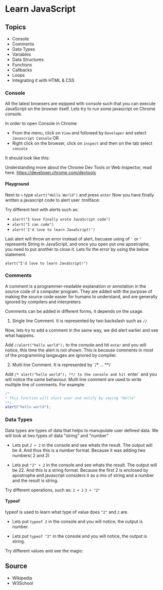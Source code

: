 # Learn JavaScript 

## Topics
- Console
- Comments
- Data Types
- Variables
- Data Structures
- Functions
- Callbacks
- Loops
- Integrating it with HTML & CSS


### Console
All the latest browsers are eqipped with console such that you can execute JavaScript on the browser itself. Lets try to run some javascript on Chrome console.

In order to open Console in Chrome
- From the menu, click on `View` and followed by `Developer` and select `Javascript Console`
OR
- Right click on the browser, click on `inspect` and then on the tab select `console`

It should look like this:
<image>

Understanding more about the Chrome Dev Tools or Web Inspector, read here. https://developer.chrome.com/devtools

#### Playground
Next to `>` type `alert("Hello World")` and press `enter` Now you have finally written a javascript code to alert user :trollface:

<Output image>

Try different text with alerts such as:
- `alert("I have finally wrote JavaScript code")`
- `alert("I can code")`
- `alert('I'd love to learn JavaScript!')`

Last alert will throw an error instead of alert, becuase using of `'` or `"` represents String in JavaScript, and once you open put one apostrophe, you need to put another to close it. Lets fix the error by using the below statement.

`alert("I'd love to learn JavaScript!")`


### Comments
A comment is a programmer-readable explanation or annotation in the source code of a computer program. They are added with the purpose of making the source code easier for humans to understand, and are generally ignored by compilers and interpreters

Comments can be added in different forms, it depends on the usage.

1) Single line Comment. It is represented by two backslash such as `//`

Now, lets try to add a comment in the same way, we did alert earlier and see what happens.

Add `//alert("hello world");` to the console and hit `enter` and you will notice, this time the alert is not shown. This is because comments in most of the programming langauges are ignored by complier.

2) Multi line Comment. It is represented by `/* ... **/

Add `/* alert("hello world"); **/ to the console and hit `enter` and you will notice the same behaviour. Multi line comment are used to write multiple line of comments. For example:
```js
/*
* This function will alert user and notify by saying "Hello"
**/
alert("hello world");
```

### Data Types
Data types are types of data that helps to manupulate user defined data. We will look at two types of data "string" and "number"

- Lets put `2 + 2` in the console and see whats the result.
The output will be 4. And thus this is a number format. Because it was adding two numbers( 2 and 2)

- Lets put `"2" + 2` in the console and see whats the result.
The output will be 22. And this is a string format. Because the first 2 is enclosed by apostrophe and javascript considers it as a mix of string and a number and the result is string.

Try different operations, such as:
`2 + 2`
`3 + "2"`

#### Typeof
typeof is used to learn what type of value does `"2"` and `2` are.

- Lets put `typeof 2` in the console and you will notice, the output is number.

- Lets put `typeof "2"` in the console and you will notice, the output is string.

Try different values and see the magic:




## Source
- Wikipedia
- W3School
